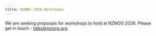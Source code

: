 ```yaml
---
title: NZNOG 2026 Workshops
---
```


We are seeking proposals for workshops to hold at NZNOG 2026. Please get in touch - [talks@nznog.org](mailto:talks@nznog.org).
